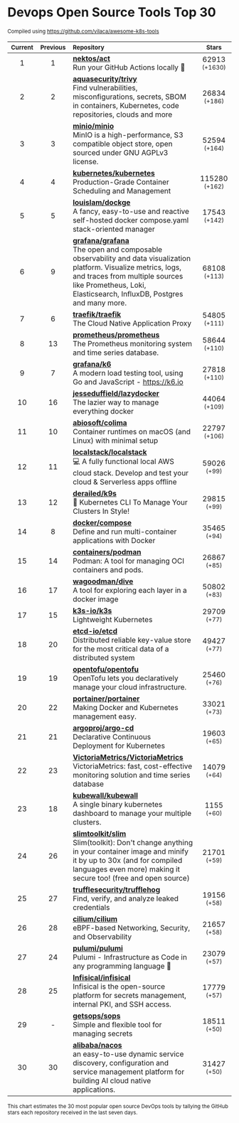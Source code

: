 # Devops Open Source Tools Top 30
<sup>Compiled using https://github.com/vilaca/awesome-k8s-tools</sup>
<div align="center">

|<sub>Current</sub>|<sub>Previous</sub>|<sub>Repository</sub>|<sub>Stars</sub>|
|:---:|:---:|:---|:---:|
|1|1|[**nektos/act**](https://github.com/nektos/act)<br/>Run your GitHub Actions locally 🚀|62913 <sup>(+1630)</sup>|
|2|2|[**aquasecurity/trivy**](https://github.com/aquasecurity/trivy)<br/>Find vulnerabilities, misconfigurations, secrets, SBOM in containers, Kubernetes, code repositories, clouds and more|26834 <sup>(+186)</sup>|
|3|3|[**minio/minio**](https://github.com/minio/minio)<br/>MinIO is a high-performance, S3 compatible object store, open sourced under GNU AGPLv3 license.|52594 <sup>(+164)</sup>|
|4|4|[**kubernetes/kubernetes**](https://github.com/kubernetes/kubernetes)<br/>Production-Grade Container Scheduling and Management|115280 <sup>(+162)</sup>|
|5|5|[**louislam/dockge**](https://github.com/louislam/dockge)<br/>A fancy, easy-to-use and reactive self-hosted docker compose.yaml stack-oriented manager|17543 <sup>(+142)</sup>|
|6|9|[**grafana/grafana**](https://github.com/grafana/grafana)<br/>The open and composable observability and data visualization platform. Visualize metrics, logs, and traces from multiple sources like Prometheus, Loki, Elasticsearch, InfluxDB, Postgres and many more. |68108 <sup>(+113)</sup>|
|7|6|[**traefik/traefik**](https://github.com/traefik/traefik)<br/>The Cloud Native Application Proxy|54805 <sup>(+111)</sup>|
|8|13|[**prometheus/prometheus**](https://github.com/prometheus/prometheus)<br/>The Prometheus monitoring system and time series database.|58644 <sup>(+110)</sup>|
|9|7|[**grafana/k6**](https://github.com/grafana/k6)<br/>A modern load testing tool, using Go and JavaScript - https://k6.io|27818 <sup>(+110)</sup>|
|10|16|[**jesseduffield/lazydocker**](https://github.com/jesseduffield/lazydocker)<br/>The lazier way to manage everything docker|44064 <sup>(+109)</sup>|
|11|10|[**abiosoft/colima**](https://github.com/abiosoft/colima)<br/>Container runtimes on macOS (and Linux) with minimal setup|22797 <sup>(+106)</sup>|
|12|11|[**localstack/localstack**](https://github.com/localstack/localstack)<br/>💻 A fully functional local AWS cloud stack. Develop and test your cloud & Serverless apps offline|59026 <sup>(+99)</sup>|
|13|12|[**derailed/k9s**](https://github.com/derailed/k9s)<br/>🐶 Kubernetes CLI To Manage Your Clusters In Style!|29815 <sup>(+99)</sup>|
|14|8|[**docker/compose**](https://github.com/docker/compose)<br/>Define and run multi-container applications with Docker|35465 <sup>(+94)</sup>|
|15|14|[**containers/podman**](https://github.com/containers/podman)<br/>Podman: A tool for managing OCI containers and pods.|26867 <sup>(+85)</sup>|
|16|17|[**wagoodman/dive**](https://github.com/wagoodman/dive)<br/>A tool for exploring each layer in a docker image|50802 <sup>(+83)</sup>|
|17|15|[**k3s-io/k3s**](https://github.com/k3s-io/k3s)<br/>Lightweight Kubernetes|29709 <sup>(+77)</sup>|
|18|20|[**etcd-io/etcd**](https://github.com/etcd-io/etcd)<br/>Distributed reliable key-value store for the most critical data of a distributed system|49427 <sup>(+77)</sup>|
|19|19|[**opentofu/opentofu**](https://github.com/opentofu/opentofu)<br/>OpenTofu lets you declaratively manage your cloud infrastructure.|25460 <sup>(+76)</sup>|
|20|22|[**portainer/portainer**](https://github.com/portainer/portainer)<br/>Making Docker and Kubernetes management easy.|33021 <sup>(+73)</sup>|
|21|21|[**argoproj/argo-cd**](https://github.com/argoproj/argo-cd)<br/>Declarative Continuous Deployment for Kubernetes|19603 <sup>(+65)</sup>|
|22|23|[**VictoriaMetrics/VictoriaMetrics**](https://github.com/VictoriaMetrics/VictoriaMetrics)<br/>VictoriaMetrics: fast, cost-effective monitoring solution and time series database|14079 <sup>(+64)</sup>|
|23|18|[**kubewall/kubewall**](https://github.com/kubewall/kubewall)<br/>A single binary kubernetes dashboard to manage your multiple clusters.|1155 <sup>(+60)</sup>|
|24|26|[**slimtoolkit/slim**](https://github.com/slimtoolkit/slim)<br/>Slim(toolkit): Don't change anything in your container image and minify it by up to 30x (and for compiled languages even more) making it secure too! (free and open source)|21701 <sup>(+59)</sup>|
|25|27|[**trufflesecurity/trufflehog**](https://github.com/trufflesecurity/trufflehog)<br/>Find, verify, and analyze leaked credentials|19156 <sup>(+58)</sup>|
|26|28|[**cilium/cilium**](https://github.com/cilium/cilium)<br/>eBPF-based Networking, Security, and Observability|21657 <sup>(+58)</sup>|
|27|24|[**pulumi/pulumi**](https://github.com/pulumi/pulumi)<br/>Pulumi - Infrastructure as Code in any programming language 🚀|23079 <sup>(+57)</sup>|
|28|25|[**Infisical/infisical**](https://github.com/Infisical/infisical)<br/>Infisical is the open-source platform for secrets management, internal PKI, and SSH access.|17779 <sup>(+57)</sup>|
|29|-|[**getsops/sops**](https://github.com/getsops/sops)<br/>Simple and flexible tool for managing secrets|18511 <sup>(+50)</sup>|
|30|30|[**alibaba/nacos**](https://github.com/alibaba/nacos)<br/>an easy-to-use dynamic service discovery, configuration and service management platform for building AI cloud native applications.|31427 <sup>(+50)</sup>|


</div>

<sub>This chart estimates the 30 most popular open source DevOps tools by tallying the GitHub stars each repository received in the last seven days.</sub>
